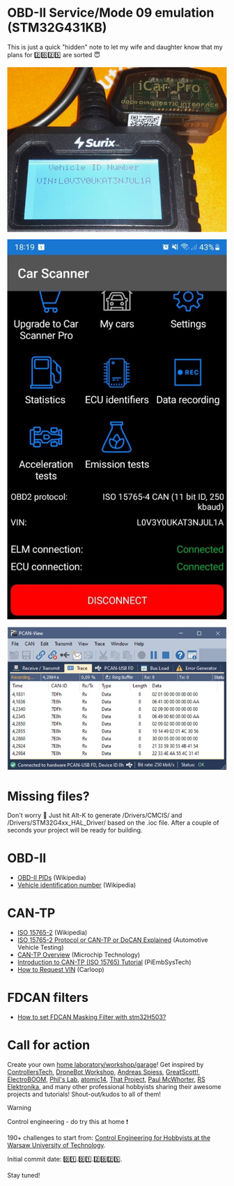 # OBD-II Service/Mode 09 emulation (STM32G431KB)
This is just a quick "hidden" note to let my wife and daughter know that my plans for :two::zero::two::five: are sorted :innocent:

![OBD-II Service 09 in action with Surix](/Assets/Images/obd2_service_09_in_action_surix.jpg)

![OBD-II Service 09 in action with Vgate](/Assets/Images/obd2_service_09_in_action_vgate.jpg)

![OBD-II Service 09 in PCAN-View](/Assets/Images/pcan_vin_can_tp.JPG)

# Missing files?
Don't worry :slightly_smiling_face: Just hit Alt-K to generate /Drivers/CMCIS/ and /Drivers/STM32G4xx_HAL_Driver/ based on the .ioc file. After a couple of seconds your project will be ready for building.

# OBD-II
* [OBD-II PIDs](https://en.wikipedia.org/wiki/OBD-II_PIDs) (Wikipedia)
* [Vehicle identification number](https://en.wikipedia.org/wiki/Vehicle_identification_number) (Wikipedia)

# CAN-TP
* [ISO 15765-2](https://en.wikipedia.org/wiki/ISO_15765-2) (Wikipedia)
* [ISO 15765-2 Protocol or CAN-TP or DoCAN Explained](https://automotivevehicletesting.com/vehicle-diagnostics/uds-protocol/iso-15765-2-protocol/) (Automotive Vehicle Testing)
* [CAN-TP Overview](https://onlinedocs.microchip.com/oxy/GUID-9C356E20-C5BD-430F-8C0B-CCA1B85ECC7C-en-US-3/GUID-F040354D-0842-4EFC-99F2-F1B8A649D106.html) (Microchip Technology)
* [Introduction to CAN-TP (ISO 15765) Tutorial](https://piembsystech.com/can-tp-protocol/) (PiEmbSysTech)
* [How to Request VIN](https://community.carloop.io/t/how-to-request-vin/153) (Carloop)

# FDCAN filters
* [How to set FDCAN Masking Filter with stm32H503?](https://community.st.com/t5/stm32-mcus-products/how-to-set-fdcan-masking-filter-with-stm32h503/td-p/77221)

# Call for action
Create your own [home laboratory/workshop/garage](http://ufnalski.edu.pl/control_engineering_for_hobbyists/2024_dzien_otwarty_we/Dzien_Otwarty_WE_2024_Control_Engineering_for_Hobbyists.pdf)! Get inspired by [ControllersTech](https://www.youtube.com/@ControllersTech), [DroneBot Workshop](https://www.youtube.com/@Dronebotworkshop), [Andreas Spiess](https://www.youtube.com/@AndreasSpiess), [GreatScott!](https://www.youtube.com/@greatscottlab), [ElectroBOOM](https://www.youtube.com/@ElectroBOOM), [Phil's Lab](https://www.youtube.com/@PhilsLab), [atomic14](https://www.youtube.com/@atomic14), [That Project](https://www.youtube.com/@ThatProject), [Paul McWhorter](https://www.youtube.com/@paulmcwhorter), [RS Elektronika](https://www.youtube.com/@RSElektronika), and many other professional hobbyists sharing their awesome projects and tutorials! Shout-out/kudos to all of them!

> [!WARNING]
> Control engineering - do try this at home :exclamation:

190+ challenges to start from: [Control Engineering for Hobbyists at the Warsaw University of Technology](http://ufnalski.edu.pl/control_engineering_for_hobbyists/Control_Engineering_for_Hobbyists_list_of_challenges.pdf).

Initial commit date: :zero::one:.:zero::one:.:two::zero::two::five:.

Stay tuned!
